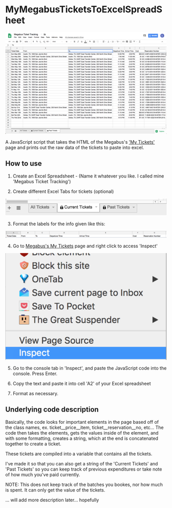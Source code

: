 # MyMegabusTicketsToExcelSpreadSheet
![Excel Spreadsheet](/Images/FinishedProduct.png)

A JavaScript script that takes the HTML of the Megabus's ['My Tickets'](https://us.megabus.com/account-management/my-tickets) page and prints out the raw data of the tickets to paste into excel.


## How to use

1. Create an Excel Spreadsheet - (Name it whatever you like. I called mine 'Megabus Ticket Tracking')

2. Create different Excel Tabs for tickets (optional)

![Sheet Tabs Format](/Images/SheetTabsFormat.png)

3. Format the labels for the info given like this:

![Label Format](/Images/LabelFormat.png)

4. Go to [Megabus's My Tickets](https://us.megabus.com/account-management/my-tickets) page and right click to access 'Inspect'

![Inspect Page](/Images/Inspect.png)

5. Go to the console tab in 'Inspect', and paste the JavaScript code into the console. Press Enter.

6. Copy the text and paste it into cell 'A2' of your Excel spreadsheet

7. Format as necessary.


## Underlying code description

Basically, the code looks for important elements in the page based off of the class names, ex. ticket__price__item, ticket__reservation__no, etc... The code then takes the elements, gets the values inside of the element, and with some formatting, creates a string, which at the end is concatenated together to create a ticket.

These tickets are compiled into a variable that contains all the tickets.

I've made it so that you can also get a string of the 'Current Tickets' and 'Past Tickets' so you can keep track of previous expenditures or take note of how much you've paid currently.

NOTE: This does not keep track of the batches you bookes, nor how much is spent. It can only get the value of the tickets.

... will add more description later... hopefully


